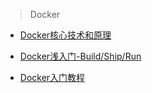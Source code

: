 >Docker

- [Docker核心技术和原理](https://draveness.me/docker)

- [Docker浅入门-Build/Ship/Run](https://mp.weixin.qq.com/s/HWFXxlF9FBsHsAsQYb9drQ)

- [Docker入门教程](http://www.ruanyifeng.com/blog/2018/02/docker-tutorial.html)
